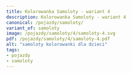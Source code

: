 ```yaml
---
title: Kolorowanka Samoloty - wariant 4
description: Kolorowanka Samoloty - wariant 4
canonical: /pojazdy/samoloty/
variant_of: samoloty
image: /pojazdy/samoloty/4/samoloty-4.svg
pdf: /pojazdy/samoloty/4/samoloty-4.pdf
alt: "samoloty kolorowanki dla dzieci"
tags:
- pojazdy
- samoloty
---
```

